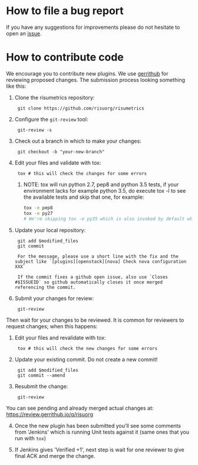 # How to file a bug report

If you have any suggestions for improvements please do not hesitate to
open an [issue](https://github.com/risuorg/risumetrics/issues/new).

# How to contribute code

We encourage you to contribute new plugins.  We use [gerrithub][] for
reviewing proposed changes.  The submission process looking something
like this:

[gerrithub]: https://gerrithub.io/

1. Clone the risumetrics repository:

        git clone https://github.com/risuorg/risumetrics

2. Configure the `git-review` tool:

        git-review -s

3. Check out a branch in which to make your changes:

        git checkout -b "your-new-branch"

4. Edit your files and validate with tox:

        tox # this will check the changes for some errors

    1. NOTE: tox will run python 2.7, pep8 and python 3.5 tests, if your environment lacks for example python 3.5, do execute tox -l to see the available tests and skip that one, for example:

        ~~~sh
        tox -e pep8
        tox -e py27
        # We're skipping tox -e py35 which is also invoked by default when tox is executed without arguments.
        ~~~

5. Update your local repository:

        git add $modified_files
        git commit

        For the message, please use a short line with the fix and the subject like `[plugins][openstack][nova] Check nova configuration XXX`

        If the commit fixes a github open issue, also use `Closes #$ISSUEID` so github automatically closes it once merged referencing the commit.

6. Submit your changes for review:

        git-review

Then wait for your changes to be reviewed.  It is common for reviewers
to request changes; when this happens:

1. Edit your files and revalidate with tox:

        tox # this will check the new changes for some errors

2. Update your existing commit. Do not create a new commit!

        git add $modified_files
        git commit --amend

3. Resubmit the change:

        git-review

You can see pending and already merged actual changes at: <https://review.gerrithub.io/q/risuorg>

4. Once the new plugin has been submitted you'll see some comments from 'Jenkins' which is running Unit tests against it (same ones that you run with `tox`)

5. If Jenkins gives 'Verified +1', next step is wait for one reviewer to give final ACK and merge the change.
